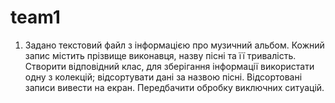 # team1
1. Задано текстовий файл з інформацією про музичний альбом. Кожний запис містить прізвище виконавця, назву пісні та її тривалість.
Створити відповідний клас, для зберігання інформації використати одну з колекцій; відсортувати дані за назвою пісні. 
Відсортовані записи вивести на екран. Передбачити обробку виключних ситуацій.
